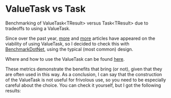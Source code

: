 # ValueTask vs Task
Benchmarking of ValueTask&lt;TResult> versus Task&lt;TResult> due to tradeoffs to using a ValueTask.

Since over the past year, [more](https://devblogs.microsoft.com/dotnet/understanding-the-whys-whats-and-whens-of-valuetask/ "more") and [more](https://ladeak.wordpress.com/2019/03/09/valuetask-vs-task/ "more") articles have appeared on the viability of using ValueTask<TResult>, so I decided to check this with [BenchmarkDotNet](https://benchmarkdotnet.org/ "BenchmarkDotNet"), using the typical (most common) design.

Where and how to use the ValueTask<TResult> can be found [here](https://docs.microsoft.com/en-us/dotnet/api/system.threading.tasks.valuetask-1?view=netcore-3.1 "here").

These metrics demonstrate the benefits that bring (or not), given that they are often used in this way. As a conclusion, I can say that the construction of the ValueTask is not useful for frivolous use, so you need to be especially careful about the choice. You can check it yourself, but I got the following results:


